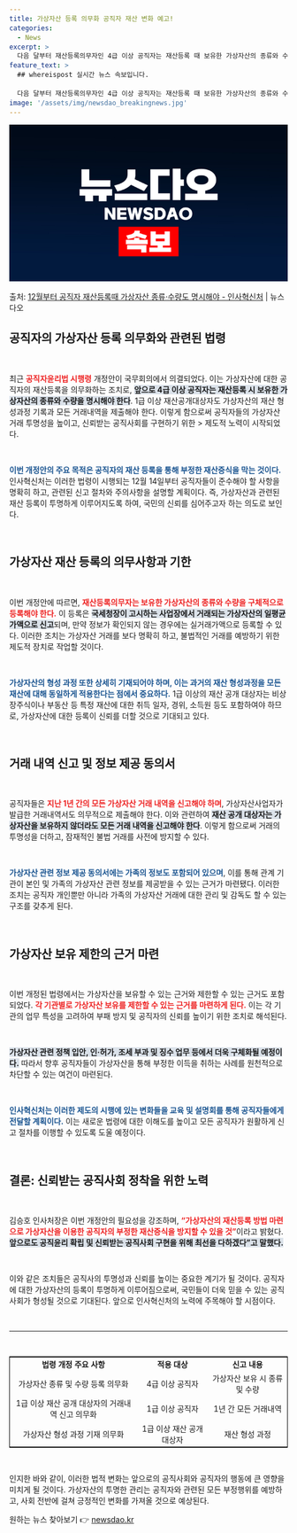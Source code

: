 ```yaml
---
title: 가상자산 등록 의무화 공직자 재산 변화 예고!
categories:
  - News
excerpt: >
  다음 달부터 재산등록의무자인 4급 이상 공직자는 재산등록 때 보유한 가상자산의 종류와 수량을 구체적으로 명시…
feature_text: >
  ## whereispost 실시간 뉴스 속보입니다.

  다음 달부터 재산등록의무자인 4급 이상 공직자는 재산등록 때 보유한 가상자산의 종류와 수량을 구체적으로 명시…
image: '/assets/img/newsdao_breakingnews.jpg'
---
```


![뉴스다오 속보](/assets/img/newsdao_breakingnews.jpg)

<p>출처: <a href="https://newsdao.kr/2594" rel="dofollow">12월부터 공직자 재산등록때 가상자산 종류·수량도 명시해야 - 인사혁신처</a> | 뉴스다오</p>

<h2 data-ke-size="size26">공직자의 가상자산 등록 의무화와 관련된 법령</h2>

<p data-ke-size="size16">&nbsp;</p>

최근 <b><span style="color: #ee2323;">공직자윤리법 시행령</span></b> 개정안이 국무회의에서 의결되었다. 이는 가상자산에 대한 공직자의 재산등록을 의무화하는 조치로, <b><span style="background-color: #21538527;">앞으로 4급 이상 공직자는 재산등록 시 보유한 가상자산의 종류와 수량을 명시해야 한다</span></b>. 1급 이상 재산공개대상자도 가상자산의 재산 형성과정 기록과 모든 거래내역을 제출해야 한다. 이렇게 함으로써 공직자들의 가상자산 거래 투명성을 높이고, 신뢰받는 공직사회를 구현하기 위한 > 제도적 노력이 시작되었다.

<p data-ke-size="size16">&nbsp;</p>

<b><span style="color: #1a5490;">이번 개정안의 주요 목적은 공직자의 재산 등록을 통해 부정한 재산증식을 막는 것이다.</span></b> 인사혁신처는 이러한 법령이 시행되는 12월 14일부터 공직자들이 준수해야 할 사항을 명확히 하고, 관련된 신고 절차와 주의사항을 설명할 계획이다. 즉, 가상자산과 관련된 재산 등록이 투명하게 이루어지도록 하여, 국민의 신뢰를 심어주고자 하는 의도로 보인다.

<p data-ke-size="size16">&nbsp;</p>

<h2 data-ke-size="size26">가상자산 재산 등록의 의무사항과 기한</h2>

<p data-ke-size="size16">&nbsp;</p>

이번 개정안에 따르면, <b><span style="color: #ee2323;">재산등록의무자는 보유한 가상자산의 종류와 수량을 구체적으로 등록해야 한다.</span></b> 이 등록은 <b><span style="background-color: #21538527;">국세청장이 고시하는 사업장에서 거래되는 가상자산의 일평균가액으로 신고</span></b>되며, 만약 정보가 확인되지 않는 경우에는 실거래가액으로 등록할 수 있다. 이러한 조치는 가상자산 거래를 보다 명확히 하고, 불법적인 거래를 예방하기 위한 제도적 장치로 작업할 것이다.

<p data-ke-size="size16">&nbsp;</p>

<b><span style="color: #1a5490;">가상자산의 형성 과정 또한 상세히 기재되어야 하며, 이는 과거의 재산 형성과정을 모든 재산에 대해 동일하게 적용한다는 점에서 중요하다.</span></b> 1급 이상의 재산 공개 대상자는 비상장주식이나 부동산 등 특정 재산에 대한 취득 일자, 경위, 소득원 등도 포함하여야 하므로, 가상자산에 대한 등록이 신뢰를 더할 것으로 기대되고 있다.

<p data-ke-size="size16">&nbsp;</p>

<h2 data-ke-size="size26">거래 내역 신고 및 정보 제공 동의서</h2>

<p data-ke-size="size16">&nbsp;</p>

공직자들은 <b><span style="color: #ee2323;">지난 1년 간의 모든 가상자산 거래 내역을 신고해야 하며</span></b>, 가상자산사업자가 발급한 거래내역서도 의무적으로 제출해야 한다. 이와 관련하여 <b><span style="background-color: #21538527;">재산 공개 대상자는 가상자산을 보유하지 않더라도 모든 거래 내역을 신고해야 한다</span></b>. 이렇게 함으로써 거래의 투명성을 더하고, 잠재적인 불법 거래를 사전에 방지할 수 있다.

<p data-ke-size="size16">&nbsp;</p>

<b><span style="color: #1a5490;">가상자산 관련 정보 제공 동의서에는 가족의 정보도 포함되어 있으며</span></b>, 이를 통해 관계 기관이 본인 및 가족의 가상자산 관련 정보를 제공받을 수 있는 근거가 마련됐다. 이러한 조치는 공직자 개인뿐만 아니라 가족의 가상자산 거래에 대한 관리 및 감독도 할 수 있는 구조를 갖추게 된다.

<p data-ke-size="size16">&nbsp;</p>

<h2 data-ke-size="size26">가상자산 보유 제한의 근거 마련</h2>

<p data-ke-size="size16">&nbsp;</p>

이번 개정된 법령에서는 가상자산을 보유할 수 있는 근거와 제한할 수 있는 근거도 포함되었다. <b><span style="color: #ee2323;">각 기관별로 가상자산 보유를 제한할 수 있는 근거를 마련하게 된다.</span></b> 이는 각 기관의 업무 특성을 고려하여 부패 방지 및 공직자의 신뢰를 높이기 위한 조치로 해석된다.

<p data-ke-size="size16">&nbsp;</p>

<b><span style="background-color: #21538527;">가상자산 관련 정책 입안, 인·허가, 조세 부과 및 징수 업무 등에서 더욱 구체화될 예정이다.</span></b> 따라서 향후 공직자들이 가상자산을 통해 부정한 이득을 취하는 사례를 원천적으로 차단할 수 있는 여건이 마련된다. 

<p data-ke-size="size16">&nbsp;</p>

<b><span style="color: #1a5490;">인사혁신처는 이러한 제도의 시행에 있는 변화들을 교육 및 설명회를 통해 공직자들에게 전달할 계획이다.</span></b> 이는 새로운 법령에 대한 이해도를 높이고 모든 공직자가 원활하게 신고 절차를 이행할 수 있도록 도울 예정이다.

<p data-ke-size="size16">&nbsp;</p>

<h2 data-ke-size="size26">결론: 신뢰받는 공직사회 정착을 위한 노력</h2>

<p data-ke-size="size16">&nbsp;</p>

김승호 인사처장은 이번 개정안의 필요성을 강조하며, <b><span style="color: #ee2323;">“가상자산의 재산등록 방법 마련으로 가상자산을 이용한 공직자의 부정한 재산증식을 방지할 수 있을 것”</span></b>이라고 밝혔다. <b><span style="background-color: #21538527;">앞으로도 공직윤리 확립 및 신뢰받는 공직사회 구현을 위해 최선을 다하겠다”고 말했다.</span></b> 

<p data-ke-size="size16">&nbsp;</p>

이와 같은 조치들은 공직사의 투명성과 신뢰를 높이는 중요한 계기가 될 것이다. 공직자에 대한 가상자산의 등록이 투명하게 이루어짐으로써, 국민들이 더욱 믿을 수 있는 공직사회가 형성될 것으로 기대된다. 앞으로 인사혁신처의 노력에 주목해야 할 시점이다.

<p data-ke-size="size16">&nbsp;</p>

<hr>

<p data-ke-size="size16">&nbsp;</p>

<table style="width: 100%; border: solid 1px #000; border-collapse: collapse;">
<tr>
    <td style="text-align: center; height: 17px;"><b>법령 개정 주요 사항</b></td>
    <td style="text-align: center; height: 17px;"><b>적용 대상</b></td>
    <td style="text-align: center; height: 17px;"><b>신고 내용</b></td>
</tr>
<tr>
    <td style="text-align: center; height: 17px;">가상자산 종류 및 수량 등록 의무화</td>
    <td style="text-align: center; height: 17px;">4급 이상 공직자</td>
    <td style="text-align: center; height: 17px;">가상자산 보유 시 종류 및 수량</td>
</tr>
<tr>
    <td style="text-align: center; height: 17px;">1급 이상 재산 공개 대상자의 거래내역 신고 의무화</td>
    <td style="text-align: center; height: 17px;">1급 이상 공직자</td>
    <td style="text-align: center; height: 17px;">1년 간 모든 거래내역</td>
</tr>
<tr>
    <td style="text-align: center; height: 17px;">가상자산 형성 과정 기재 의무화</td>
    <td style="text-align: center; height: 17px;">1급 이상 재산 공개 대상자</td>
    <td style="text-align: center; height: 17px;">재산 형성 과정</td>
</tr>
</table>

<p data-ke-size="size16">&nbsp;</p>

인지한 바와 같이, 이러한 법적 변화는 앞으로의 공직사회와 공직자의 행동에 큰 영향을 미치게 될 것이다. 가상자산의 투명한 관리는 공직자와 관련된 모든 부정행위를 예방하고, 사회 전반에 걸쳐 긍정적인 변화를 가져올 것으로 예상된다. 

원하는 뉴스 찾아보기 👉 <a href="https://newsdao.kr" rel="dofollow">newsdao.kr</a>


